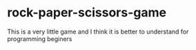 # rock-paper-scissors-game
This is a very little game and I think it is better to understand for programming beginers
